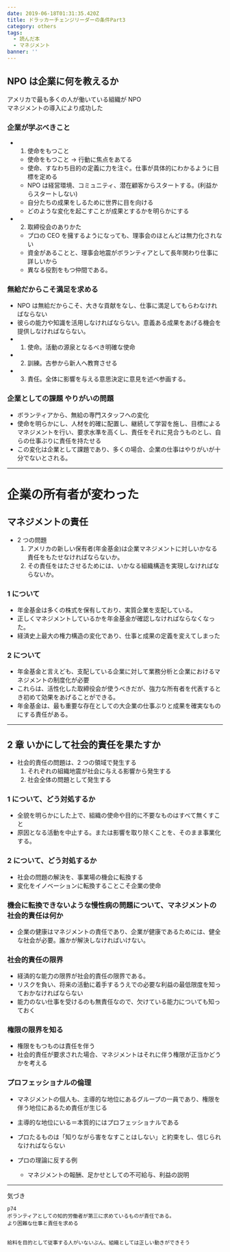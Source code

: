 ```yaml
---
date: 2019-06-18T01:31:35.420Z
title: ドラッカーチェンジリーダーの条件Part3
category: others
tags:
  - 読んだ本
  - マネジメント
banner: ''
---
```


## NPO は企業に何を教えるか

アメリカで最も多くの人が働いている組織が NPO  
マネジメントの導入により成功した

### 企業が学ぶべきこと

- 1. 使命をもつこと
  - 使命をもつこと → 行動に焦点をあてる
  - 使命、すなわち目的の定義に力を注ぐ。仕事が具体的にわかるように目標を定める
  - NPO は経営環境、コミュニティ、潜在顧客からスタートする。(利益からスタートしない)
  - 自分たちの成果をしるために世界に目を向ける
  - どのような変化を起こすことが成果とするかを明らかにする
- 2. 取締役会のありかた
  - プロの CEO を擁するようになっても、理事会のほとんどは無力化されない
  - 資金があることと、理事会地震がボランティアとして長年関わり仕事に詳しいから
  - 異なる役割をもつ仲間である。

### 無給だからこそ満足を求める

- NPO は無給だからこそ、大きな貢献をなし、仕事に満足してもらわなければならない
- 彼らの能力や知識を活用しなければならない。意義ある成果をあげる機会を提供しなければならない。
- 1. 使命。活動の源泉となるべき明確な使命
- 2. 訓練。古参から新人へ教育させる
- 3. 責任。全体に影響を与える意思決定に意見を述べ参画する。

### 企業としての課題 やりがいの問題

- ボランティアから、無給の専門スタッフへの変化
- 使命を明らかにし、人材を的確に配置し、継続して学習を施し、目標によるマネジメントを行い、要求水準を高くし、責任をそれに見合うものとし、自らの仕事ぶりに責任を持たせる
- この変化は企業として課題であり、多くの場合、企業の仕事はやりがいが十分でないとされる。

---

# 企業の所有者が変わった

## マネジメントの責任

- 2 つの問題
  1. アメリカの新しい保有者(年金基金)は企業マネジメントに対しいかなる責任をもたせなければならないか。
  2. その責任をはたさせるためには、いかなる組織構造を実現しなければならないか。

### 1 について

- 年金基金は多くの株式を保有しており、実質企業を支配している。
- 正しくマネジメントしているかを年金基金が確認しなければならなくなった。
- 経済史上最大の権力構造の変化であり、仕事と成果の定義を変えてしまった

### 2 について

- 年金基金と言えども、支配している企業に対して業務分析と企業におけるマネジメントの制度化が必要
- これらは、活性化した取締役会が使うべきだが、強力な所有者を代表するとき初めて効果をあげることができる。
- 年金基金は、最も重要な存在としての大企業の仕事ぶりと成果を確実なものにする責任がある。

---

## 2 章 いかにして社会的責任を果たすか

- 社会的責任の問題は、2 つの領域で発生する
  1. それぞれの組織地震が社会に与える影響から発生する
  2. 社会全体の問題として発生する

### 1 について、どう対処するか

- 全貌を明らかにした上で、組織の使命や目的に不要なものはすべて無くすこと
- 原因となる活動を中止する。または影響を取り除くことを、そのまま事業化する。

### 2 について、どう対処するか

- 社会の問題の解決を、事業場の機会に転換する
- 変化をイノベーションに転換することこそ企業の使命

### 機会に転換できないような慢性病の問題について、マネジメントの社会的責任は何か

- 企業の健康はマネジメントの責任であり、企業が健康であるためには、健全な社会が必要。誰かが解決しなければいけない。

### 社会的責任の限界

- 経済的な能力の限界が社会的責任の限界である。
- リスクを負い、将来の活動に着手するうえでの必要な利益の最低限度を知っておかなければならない
- 能力のない仕事を受けるのも無責任なので、欠けている能力についても知っておく

### 権限の限界を知る

- 権限をもつものは責任を伴う
- 社会的責任が要求された場合、マネジメントはそれに伴う権限が正当かどうかを考える

### プロフェッショナルの倫理

- マネジメントの個人も、主導的な地位にあるグループの一員であり、権限を伴う地位にあるため責任が生じる

- 主導的な地位にいる＝本質的にはプロフェッショナルである
- プロたるものは「知りながら害をなすことはしない」と約束をし、信じられなければならない
- プロの理論に反する例
  - マネジメントの報酬、足かせとしての不可給与、利益の説明

---

気づき

```
p74
ボランティアとしての知的労働者が第三に求めているものが責任である。
より困難な仕事と責任を求める


給料を目的として従事する人がいないぶん、組織としては正しい動きができそう


```
